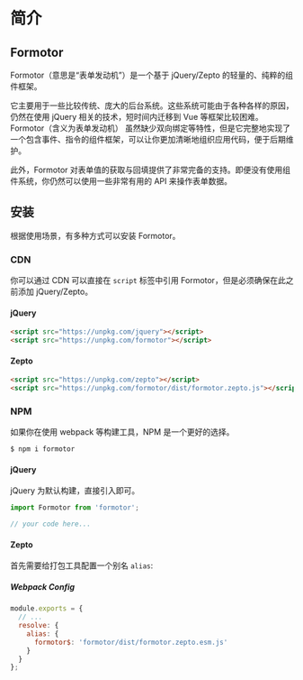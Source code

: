 # 简介

## Formotor

Formotor（意思是“表单发动机”）是一个基于 jQuery/Zepto 的轻量的、纯粹的组件框架。

它主要用于一些比较传统、庞大的后台系统。这些系统可能由于各种各样的原因，仍然在使用 jQuery 相关的技术，短时间内迁移到 Vue 等框架比较困难。Formotor（含义为表单发动机） 虽然缺少双向绑定等特性，但是它完整地实现了一个包含事件、指令的组件框架，可以让你更加清晰地组织应用代码，便于后期维护。

此外，Formotor 对表单值的获取与回填提供了非常完备的支持。即便没有使用组件系统，你仍然可以使用一些非常有用的 API 来操作表单数据。

## 安装

根据使用场景，有多种方式可以安装 Formotor。

### CDN

你可以通过 CDN 可以直接在 `script` 标签中引用 Formotor，但是必须确保在此之前添加 jQuery/Zepto。

#### jQuery

```html
<script src="https://unpkg.com/jquery"></script>
<script src="https://unpkg.com/formotor"></script>
```

#### Zepto

```html
<script src="https://unpkg.com/zepto"></script>
<script src="https://unpkg.com/formotor/dist/formotor.zepto.js"></script>
```

### NPM

如果你在使用 webpack 等构建工具，NPM 是一个更好的选择。

```bash
$ npm i formotor
```

#### jQuery

jQuery 为默认构建，直接引入即可。

```javascript
import Formotor from 'formotor';

// your code here...
```

#### Zepto

首先需要给打包工具配置一个别名 `alias`:

##### Webpack Config

```javascript
module.exports = {
  // ...
  resolve: {
    alias: {
      formotor$: 'formotor/dist/formotor.zepto.esm.js'
    }
  }
};
```
